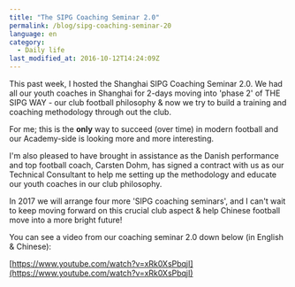 ```yaml
---
title: "The SIPG Coaching Seminar 2.0"
permalink: /blog/sipg-coaching-seminar-20
language: en
category:
  - Daily life
last_modified_at: 2016-10-12T14:24:09Z
---
```


This past week, I hosted the Shanghai SIPG Coaching Seminar 2.0. We had all our youth coaches in Shanghai for 2-days moving into 'phase 2' of THE SIPG WAY - our club football philosophy & now we try to build a training and coaching methodology through out the club.

For me; this is the **only** way to succeed (over time) in modern football and our Academy-side is looking more and more interesting.

I'm also pleased to have brought in assistance as the Danish performance and top football coach, Carsten Dohm, has signed a contract with us as our Technical Consultant to help me setting up the methodology and educate our youth coaches in our club philosophy.

In 2017 we will arrange four more 'SIPG coaching seminars', and I can't wait to keep moving forward on this crucial club aspect & help Chinese football move into a more bright future!

You can see a video from our coaching seminar 2.0 down below (in English & Chinese):

[https://www.youtube.com/watch?v=xRk0XsPbqjI](https://www.youtube.com/watch?v=xRk0XsPbqjI​)
